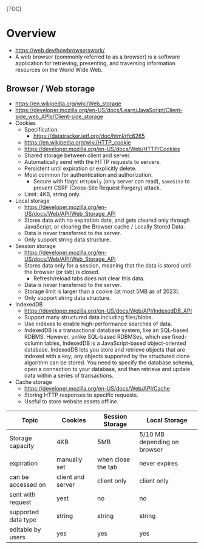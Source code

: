 [TOC]

# Overview

- https://web.dev/howbrowserswork/
- A web browser (commonly referred to as a browser) is a software
  application for retrieving, presenting, and traversing information
  resources on the World Wide Web.

## Browser / Web storage

- https://en.wikipedia.org/wiki/Web_storage
- https://developer.mozilla.org/en-US/docs/Learn/JavaScript/Client-side_web_APIs/Client-side_storage
- Cookies
    + Specification:
        * https://datatracker.ietf.org/doc/html/rfc6265
    + https://en.wikipedia.org/wiki/HTTP_cookie
    + https://developer.mozilla.org/en-US/docs/Web/HTTP/Cookies
    + Shared storage between client and server.
    + Automatically send with the HTTP requests to servers.
    + Persistent until expiration or explicitly delete.
    + Most common for authentication and authorization.
        * Secure with flags: `HttpOnly` (only server can read),
          `SameSite` to prevent CSRF (Cross-Site Request Forgery) attack.
    + Limit: 4KB, string only.
- Local storage
    + https://developer.mozilla.org/en-US/docs/Web/API/Web_Storage_API
    + Stores data with no expiration date, and gets cleared only through
      JavaScript, or clearing the Browser cache / Locally Stored Data.
    + Data is never transferred to the server.
    + Only support string data structure.
- Session storage
    + https://developer.mozilla.org/en-US/docs/Web/API/Web_Storage_API
    + Stores data only for a session, meaning that the data is stored
      until the browser (or tab) is closed.
        * Refresh/reload tabs does not clear this data.
    + Data is never transferred to the server.
    + Storage limit is larger than a cookie (at most 5MB as of 2023).
    + Only support string data structure.
- IndexedDB
    + https://developer.mozilla.org/en-US/docs/Web/API/IndexedDB_API
    + Support many structured data including files/blobs.
    + Use indexes to enable high-performance searches of data.
    + IndexedDB is a transactional database system, like an SQL-based
      RDBMS. However, unlike SQL-based RDBMSes, which use fixed-column
      tables, IndexedDB is a JavaScript-based object-oriented
      database. IndexedDB lets you store and retrieve objects that are
      indexed with a key; any objects supported by the structured clone
      algorithm can be stored. You need to specify the database schema,
      open a connection to your database, and then retrieve and update
      data within a series of transactions.
- Cache storage
    + https://developer.mozilla.org/en-US/docs/Web/API/Cache
    + Storing HTTP responses to specific requests.
    + Useful to store website assets offline.


| Topic               | Cookies           | Session Storage    | Local Storage                |
|---------------------|-------------------|--------------------|------------------------------|
| Storage capacity    | 4KB               | 5MB                | 5/10 MB depending on browser |
| expiration          | manually set      | when close the tab | never expires                |
| can be accessed on  | client and server | client only        | client only                  |
| sent with request   | yest              | no                 | no                           |
| supported data type | string            | string             | string                       |
| editable by users   | yes               | yes                | yes                          |


